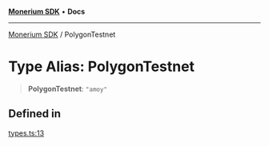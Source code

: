 [**Monerium SDK**](../README.md) • **Docs**

***

[Monerium SDK](../README.md) / PolygonTestnet

# Type Alias: PolygonTestnet

> **PolygonTestnet**: `"amoy"`

## Defined in

[types.ts:13](https://github.com/monerium/js-monorepo/blob/530606ad090851a47b688b8e1e3b82094f550d72/packages/sdk/src/types.ts#L13)
